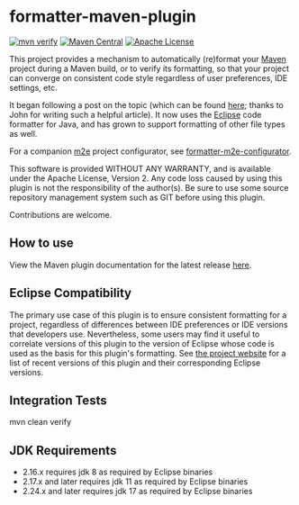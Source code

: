<!--

    Licensed under the Apache License, Version 2.0 (the "License");
    you may not use this file except in compliance with the License.
    You may obtain a copy of the License at

        https://www.apache.org/licenses/LICENSE-2.0

    Unless required by applicable law or agreed to in writing, software
    distributed under the License is distributed on an "AS IS" BASIS,
    WITHOUT WARRANTIES OR CONDITIONS OF ANY KIND, either express or implied.
    See the License for the specific language governing permissions and
    limitations under the License.

-->

# formatter-maven-plugin

[![mvn verify][ci_img]][ci_link]
[![Maven Central][maven_img]][maven_link]
[![Apache License][license_img]][license_link]

This project provides a mechanism to automatically (re)format your [Maven]
project during a Maven build, or to verify its formatting, so that your project
can converge on consistent code style regardless of user preferences, IDE
settings, etc.

It began following a post on the topic (which can be found [here][blog]; thanks
to John for writing such a helpful article). It now uses the [Eclipse] code
formatter for Java, and has grown to support formatting of other file types as
well.

For a companion [m2e] project configurator, see [formatter-m2e-configurator].

This software is provided WITHOUT ANY WARRANTY, and is available under the
Apache License, Version 2. Any code loss caused by using this plugin is not the
responsibility of the author(s). Be sure to use some source repository
management system such as GIT before using this plugin.

Contributions are welcome.

## How to use

View the Maven plugin documentation for the latest release [here][plugin-docs].

## Eclipse Compatibility

The primary use case of this plugin is to ensure consistent formatting for a
project, regardless of differences between IDE preferences or IDE versions that
developers use. Nevertheless, some users may find it useful to correlate
versions of this plugin to the version of Eclipse whose code is used as the
basis for this plugin's formatting. See [the project website][compat] for a
list of recent versions of this plugin and their corresponding Eclipse
versions.

## Integration Tests

mvn clean verify

## JDK Requirements
- 2.16.x requires jdk 8 as required by Eclipse binaries
- 2.17.x and later requires jdk 11 as required by Eclipse binaries
- 2.24.x and later requires jdk 17 as required by Eclipse binaries

[Eclipse]: https://eclipse.org
[Maven]: https://maven.apache.org
[blog]: https://ssscripting.wordpress.com/2009/06/10/how-to-use-the-eclipse-code-formatter-from-your-code/
[ci_img]: https://github.com/revelc/formatter-maven-plugin/actions/workflows/maven.yaml/badge.svg
[ci_link]: https://github.com/revelc/formatter-maven-plugin/actions
[compat]: https://code.revelc.net/formatter-maven-plugin/eclipse-versions.html
[formatter-m2e-configurator]: https://github.com/revelc/formatter-m2e-configurator
[license_img]: https://img.shields.io/badge/license-Apache%202.0-blue.svg
[license_link]: https://github.com/revelc/formatter-maven-plugin/blob/main/LICENSE
[m2e]: https://eclipse.org/m2e
[maven_img]: https://maven-badges.herokuapp.com/maven-central/net.revelc.code.formatter/formatter-maven-plugin/badge.svg
[maven_link]: https://maven-badges.herokuapp.com/maven-central/net.revelc.code.formatter/formatter-maven-plugin
[plugin-docs]: https://code.revelc.net/formatter-maven-plugin/
[related1]: https://wiki.eclipse.org/M2E_extension_development_environment
[related2]: https://wiki.eclipse.org/Submitting_M2E_marketplace_entries
[related3]: https://www.eclipse.org/forums/index.php/t/478639/0/unread/
[related4]: https://www.vogella.com/articles/EclipsePreferences/article.html
